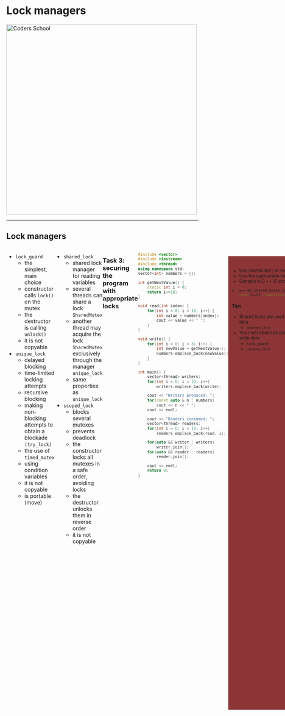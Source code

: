 <!-- .slide: data-background="#111111" -->

# Lock managers

<a href="https://coders.school">
    <img width="500" data-src="../coders_school_logo.png" alt="Coders School" class="plain">
</a>

___

## Lock managers

<div style="display: flex;">

<div>

* <!-- .element: class="fragment fade-in" --> <code>lock_guard<Mutex></code>
  * <!-- .element: class="fragment fade-in" --> the simplest, main choice
  * <!-- .element: class="fragment fade-in" --> constructor calls <code>lock()</code> on the mutex
  * <!-- .element: class="fragment fade-in" --> the destructor is calling <code>unlock()</code>
  * <!-- .element: class="fragment fade-in" --> it is not copyable
* <!-- .element: class="fragment fade-in" --> <code>unique_lock<Mutex></code>
  * <!-- .element: class="fragment fade-in" --> delayed blocking
  * <!-- .element: class="fragment fade-in" --> time-limited locking attempts
  * <!-- .element: class="fragment fade-in" --> recursive blocking
  * <!-- .element: class="fragment fade-in" --> making non-blocking attempts to obtain a blockade <code>(try_lock)</code>
  * <!-- .element: class="fragment fade-in" --> the use of <code>timed_mutex</code>
  * <!-- .element: class="fragment fade-in" --> using condition variables
  * <!-- .element: class="fragment fade-in" --> it is not copyable
  * <!-- .element: class="fragment fade-in" --> is portable (move)

</div>

<div>

* <!-- .element: class="fragment fade-in" --> <code>shared_lock<SharedMutex></code>
  * <!-- .element: class="fragment fade-in" --> shared lock manager for reading variables
  * <!-- .element: class="fragment fade-in" --> several threads can share a lock <code>SharedMutex</code>
  * <!-- .element: class="fragment fade-in" --> another thread may acquire the lock <code>SharedMutex</code> exclusively through the manager <code>unique_lock</code>
  * <!-- .element: class="fragment fade-in" --> same properties as <code>unique_lock</code>
* <!-- .element: class="fragment fade-in" --> <code>scoped_lock<Mutexes…></code>
  * <!-- .element: class="fragment fade-in" --> blocks several mutexes
  * <!-- .element: class="fragment fade-in" --> prevents deadlock
  * <!-- .element: class="fragment fade-in" --> the constructor locks all mutexes in a safe order, avoiding locks
  * <!-- .element: class="fragment fade-in" --> the destructor unlocks them in reverse order
  * <!-- .element: class="fragment fade-in" --> it is not copyable

</div>

___

### Task 3: securing the program with appropriate locks

<div style="display: flex;">

<div style="font-size: 0.85em; width: 100%">

```c++
#include <vector>
#include <iostream>
#include <thread>
using namespace std;
vector<int> numbers = {};

int getNextValue() {
    static int i = 0;
    return i+=10;
}

void read(int index) {
    for(int i = 0; i < 10; i++) {
        int value = numbers[index];
        cout << value << " ";
    }
}

void write() {
    for(int i = 0; i < 3; i++) {
        int newValue = getNextValue();
        numbers.emplace_back(newValue);
    }
}

int main() {
    vector<thread> writers;
    for(int i = 0; i < 10; i++)
        writers.emplace_back(write);

    cout << "Writers produced: ";
    for(const auto & n : numbers)
        cout << n << " ";
    cout << endl;

    cout << "Readers consumed: ";
    vector<thread> readers;
    for(int i = 0; i < 10; i++)
        readers.emplace_back(read, i);

    for(auto && writer : writers)
        writer.join();
    for(auto && reader : readers)
        reader.join();

    cout << endl;
    return 0;
}
```

</div>

<div class="fragment fade-in" style="font-size: .8em; background-color: #8B3536; padding: 20px 10px; margin: 22px 0;">

* <!-- .element: class="fragment fade-in" --> Use shared and / or regular locks
* <!-- .element: class="fragment fade-in" --> Use the appropriate lock managers
* <!-- .element: class="fragment fade-in" --> Compile in C ++ 17 and with Tsan

```bash
$> g++ 03_shared_mutex.cpp -lpthread \
   -std=c++17 -fsanitize=thread
```
<!-- .element: class="fragment fade-in" -->

#### Tips
<!-- .element: class="fragment fade-in" -->

* <!-- .element: class="fragment fade-in" --> Shared locks are used when reading data
  * <!-- .element: class="fragment fade-in" --> <code>shared_lock<shared_mutex></code>
* <!-- .element: class="fragment fade-in" --> You must obtain an exclusive lock to write data
  * <!-- .element: class="fragment fade-in" --> <code>lock_guard<shared_mutex></code>
  * <!-- .element: class="fragment fade-in" --> <code>unique_lock<shared_mutex></code>

</div>

</div>

___

### Task 3: proposed solution

* <!-- .element: class="fragment fade-in" --> What problems can this code encounter?
* <!-- .element: class="fragment fade-in" --> How can this solution be improved?

<div class="fragment fade-in" style="display: flex;">

<div style="font-size: .7em">

```c++
// #includes ...
using namespace std;
vector<int> numbers = {};
shared_mutex numbersMtx;
mutex coutMtx;

int getNextValue() {
    static int i = 0;
    return i+=10;
}
void read(int index) {
    for(int i = 0; i < 10; i++) {
        shared_lock<shared_mutex> lock(numbersMtx);
        int value = numbers[index];
        lock.unlock();
        lock_guard<mutex> coutLock(coutMtx);
        cout << value << " ";
    }
}
void write() {
    for(int i = 0; i < 3; i++) {
        lock_guard<shared_mutex> lock(numbersMtx);
        int newValue = getNextValue();
        numbers.emplace_back(newValue);
    }
}
```
<!-- .element: style="width: 100%;" -->
</div>

<div style="font-size: .7em">

```c++
int main() {
    vector<thread> writers;
    for(int i = 0; i < 10; i++)
        writers.emplace_back(write);

    cout << "Writers produced: ";
    for(const auto & n : numbers)
        cout << n << " ";
    cout << endl;

    cout << "Readers consumed: ";
    vector<thread> readers;
    for(int i = 0; i < 10; i++)
        readers.emplace_back(read, i);

    for(auto && writer : writers)
        writer.join();
    for(auto && reader : readers)
        reader.join();

    cout << endl;
    return 0;
}
```
<!-- .element: style="width: 100%; margin-left: 100px;" -->
</div>

</div>

___

### Task 3: problems in the proposed solution

* <!-- .element: class="fragment fade-in" --> or vector <code>numbers</code> will it always be filled in before readers read it?
  * <!-- .element: class="fragment fade-in" --> first we do writers
  * <!-- .element: class="fragment fade-in" --> join first is on writers
  * <!-- .element: class="fragment fade-in" --> but that doesn't guarantee anything
  * <!-- .element: class="fragment fade-in" --> use <code>at()</code> will throw an exception. How do we want to operate it?
  * <!-- .element: class="fragment fade-in" --> you can reserve memory in the vector in advance, but what is the default behavior?
  * <!-- .element: class="fragment fade-in" --> there is no unequivocal answer, you have to accept some convention or ...
  * <!-- .element: class="fragment fade-in" --> you can use a synchronized queue (about this in another lesson)
* <!-- .element: class="fragment fade-in" --> no need to block <code>cout</code>when we do one operation there <<
  * <!-- .element: class="fragment fade-in" --> with the proper design of the program, we do not have to use lock-free programming at all, but it is absolute expert knowledge
  * <!-- .element: class="fragment fade-in" --> we gain in efficiency, but we lose in program flexibility
  * <!-- .element: class="fragment fade-in" --> any change of the lock-free code must be preceded by a reliable code-review of many experts
